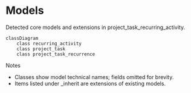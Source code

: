 # Models

Detected core models and extensions in project_task_recurring_activity.

```mermaid
classDiagram
    class recurring_activity
    class project_task
    class project_task_recurrence
```

Notes
- Classes show model technical names; fields omitted for brevity.
- Items listed under _inherit are extensions of existing models.
